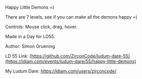 Happy Little Demons =)

There are 7 levels, see if you can make all the demons happy =)

Controls: Mouse click, drag, hover.

Made in a Day for LD55.


Author: Simon Gruening

LD 55 Link: [https://github.com/ZirconCode/ludum-dare-55](https://ldjam.com/events/ludum-dare/55/happy-little-demons)

My Ludum Dare: https://ldjam.com/users/zirconcode/ 
